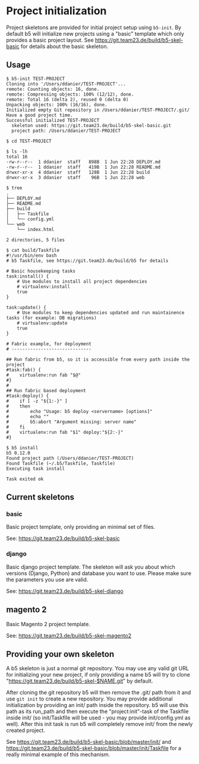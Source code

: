 # Project initialization

Project skeletons are provided for initial project setup using `b5-init`. By default b5 will initialize new projects
using a "basic" template which only provides a basic project layout. See https://git.team23.de/build/b5-skel-basic
for details about the basic skeleton.

## Usage

```console
$ b5-init TEST-PROJECT
Cloning into '/Users/ddanier/TEST-PROJECT'...
remote: Counting objects: 16, done.
remote: Compressing objects: 100% (12/12), done.
remote: Total 16 (delta 2), reused 0 (delta 0)
Unpacking objects: 100% (16/16), done.
Initialized empty Git repository in /Users/ddanier/TEST-PROJECT/.git/
Have a good project time.
Successful initialized TEST-PROJECT
  skeleton used: https://git.team23.de/build/b5-skel-basic.git
  project path: /Users/ddanier/TEST-PROJECT

$ cd TEST-PROJECT

$ ls -lh
total 16
-rw-r--r--  1 ddanier  staff   898B  1 Jun 22:28 DEPLOY.md
-rw-r--r--  1 ddanier  staff   419B  1 Jun 22:28 README.md
drwxr-xr-x  4 ddanier  staff   128B  1 Jun 22:28 build
drwxr-xr-x  3 ddanier  staff    96B  1 Jun 22:28 web

$ tree
.
├── DEPLOY.md
├── README.md
├── build
│   ├── Taskfile
│   └── config.yml
└── web
    └── index.html

2 directories, 5 files

$ cat build/Taskfile
#!/usr/bin/env bash
# b5 Taskfile, see https://git.team23.de/build/b5 for details

# Basic housekeeping tasks
task:install() {
    # Use modules to install all project dependencies
    # virtualenv:install
    true
}

task:update() {
    # Use modules to keep dependencies updated and run maintainence tasks (for example: DB migrations)
    # virtualenv:update
    true
}

# Fabric example, for deployment
# ------------------------------

## Run fabric from b5, so it is accessible from every path inside the project
#task:fab() {
#    virtualenv:run fab "$@"
#}
#
## Run fabric based deployment
#task:deploy() {
#    if [ -z "${1:-}" ]
#    then
#        echo "Usage: b5 deploy <servername> [options]"
#        echo ""
#        b5:abort "Argument missing: server name"
#    fi
#    virtualenv:run fab "$1" deploy:"${2:-}"
#}

$ b5 install
b5 0.12.0
Found project path (/Users/ddanier/TEST-PROJECT)
Found Taskfile (~/.b5/Taskfile, Taskfile)
Executing task install

Task exited ok
```

## Current skeletons

### basic

Basic project template, only providing an minimal set of files.

See: https://git.team23.de/build/b5-skel-basic

### django

Basic django project template. The skeleton will ask you about which versions (Django, Python) and database
you want to use. Please make sure the parameters you use are valid.

See: https://git.team23.de/build/b5-skel-django

## magento 2

Basic Magento 2 project template.

See: https://git.team23.de/build/b5-skel-magento2

## Providing your own skeleton

A b5 skeleton is just a normal git repository. You may use any valid git URL for initializing your new project,
if only providing a name b5 will try to clone "https://git.team23.de/build/b5-skel-$NAME.git" by default.

After cloning the git repository b5 will then remove the .git/ path from it and use `git init` to create a new
repository. You may provide additional initialization by providing an init/ path inside the repository. b5 will
use this path as its run_path and then execute the "project:init"-task of the Taskfile inside init/ (so init/Taskfile
will be used - you may provide init/config.yml as well). After this init task is run b5 will completely remove
init/ from the newly created project.

See https://git.team23.de/build/b5-skel-basic/blob/master/init/ and
https://git.team23.de/build/b5-skel-basic/blob/master/init/Taskfile for a really minimal example of this mechanism.
